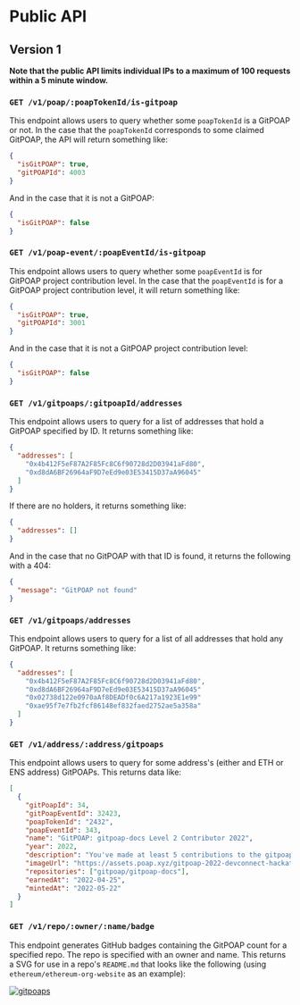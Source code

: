 # Public API

## Version 1

**Note that the public API limits individual IPs to a
maximum of 100 requests within a 5 minute window.**

### `GET /v1/poap/:poapTokenId/is-gitpoap`

This endpoint allows users to query whether some `poapTokenId` is a GitPOAP or not.
In the case that the `poapTokenId` corresponds to some claimed GitPOAP, the API will return
something like:

```json
{
  "isGitPOAP": true,
  "gitPOAPId": 4003
}
```

And in the case that it is not a GitPOAP:

```json
{
  "isGitPOAP": false
}
```

### `GET /v1/poap-event/:poapEventId/is-gitpoap`

This endpoint allows users to query whether some `poapEventId` is for GitPOAP project
contribution level. In the case that the `poapEventId` is for a GitPOAP project contribution
level, it will return something like:

```json
{
  "isGitPOAP": true,
  "gitPOAPId": 3001
}
```

And in the case that it is not a GitPOAP project contribution level:

```json
{
  "isGitPOAP": false
}
```

### `GET /v1/gitpoaps/:gitpoapId/addresses`

This endpoint allows users to query for a list of addresses that hold a GitPOAP specified by ID. It returns something like:

```json
{
  "addresses": [
    "0x4b412F5eF87A2F85Fc8C6f90728d2D03941aFd80",
    "0xd8dA6BF26964aF9D7eEd9e03E53415D37aA96045"
  ]
}
```

If there are no holders, it returns something like:

```json
{
  "addresses": []
}
```

And in the case that no GitPOAP with that ID is found, it returns the following with a 404:

```json
{
  "message": "GitPOAP not found"
}
```

### `GET /v1/gitpoaps/addresses`

This endpoint allows users to query for a list of all addresses that hold any GitPOAP. It returns something like:

```json
{
  "addresses": [
    "0x4b412F5eF87A2F85Fc8C6f90728d2D03941aFd80",
    "0xd8dA6BF26964aF9D7eEd9e03E53415D37aA96045"
    "0x02738d122e0970aAf8DEADf0c6A217a1923E1e99"
    "0xae95f7e7fb2fcf86148ef832faed2752ae5a358a"
  ]
}
```

### `GET /v1/address/:address/gitpoaps`

This endpoint allows users to query for some address's (either and ETH or ENS
address) GitPOAPs. This returns data like:

```json
[
  {
    "gitPoapId": 34,
    "gitPoapEventId": 32423,
    "poapTokenId": "2432",
    "poapEventId": 343,
    "name": "GitPOAP: gitpoap-docs Level 2 Contributor 2022",
    "year": 2022,
    "description": "You've made at least 5 contributions to the gitpoap-docs project in 2022!",
    "imageUrl": "https://assets.poap.xyz/gitpoap-2022-devconnect-hackathon-gitpoap-team-contributor-2022-logo-1650466033470.png",
    "repositories": ["gitpoap/gitpoap-docs"],
    "earnedAt": "2022-04-25",
    "mintedAt": "2022-05-22"
  }
]
```

### `GET /v1/repo/:owner/:name/badge`

This endpoint generates GitHub badges containing the GitPOAP count for a specified repo. The repo is specified with an owner and name. This returns a SVG for use in a repo's `README.md` that looks like the following (using `ethereum/ethereum-org-website` as an example):

[![gitpoaps](https://public-api.gitpoap.io/v1/repo/seven-heaven/repo7/badge)](https://gitpoap.io/gh/ethereum/ethereum-org-website)

